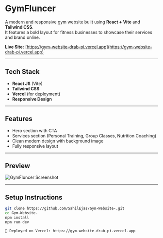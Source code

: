 # GymFluncer 

A modern and responsive gym website built using **React + Vite** and **Tailwind CSS**.  
It features a bold layout for fitness businesses to showcase their services and brand online.

 **Live Site:** [https://gym-website-drab-pi.vercel.app](https://gym-website-drab-pi.vercel.app)

---

##  Tech Stack

- **React JS** (Vite)
- **Tailwind CSS**
- **Vercel** (for deployment)
- **Responsive Design**

---

##  Features

- Hero section with CTA
- Services section (Personal Training, Group Classes, Nutrition Coaching)
- Clean modern design with background image
- Fully responsive layout

---

##  Preview

![GymFluncer Screenshot](./screenshot.png)

---

## Setup Instructions

```bash
git clone https://github.com/SahilEjaz/Gym-Website-.git
cd Gym-Website-
npm install
npm run dev

🔗 Deployed on Vercel: https://gym-website-drab-pi.vercel.app

